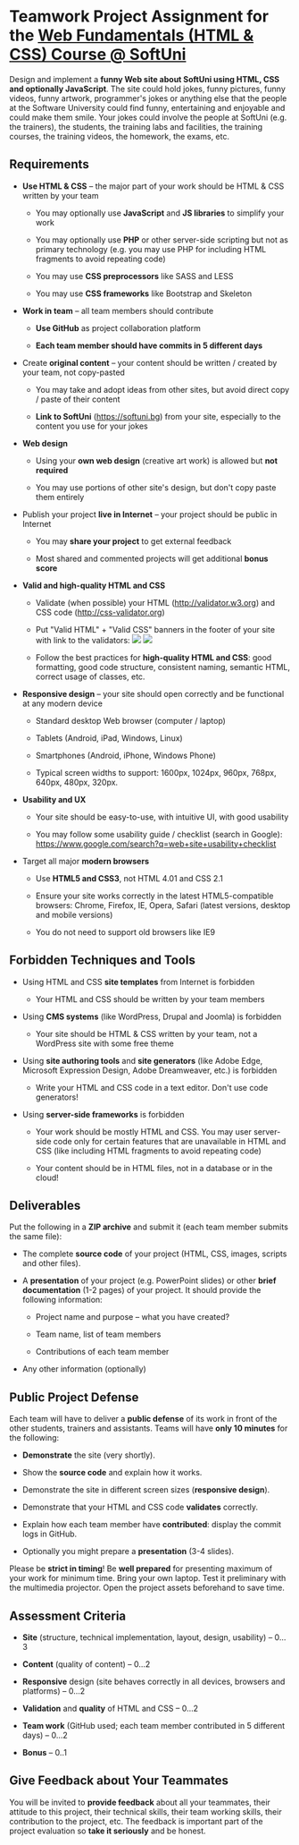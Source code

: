 Teamwork Project Assignment for the [Web Fundamentals (HTML & CSS) Course @ SoftUni](https://softuni.bg/courses/web-fundamentals/)
==================================================================================================================================

Design and implement a **funny Web site about SoftUni using HTML, CSS
and optionally JavaScript**. The site could hold jokes, funny pictures,
funny videos, funny artwork, programmer's jokes or anything else that
the people at the Software University could find funny, entertaining and
enjoyable and could make them smile. Your jokes could involve the people
at SoftUni (e.g. the trainers), the students, the training labs and
facilities, the training courses, the training videos, the homework, the
exams, etc.

Requirements
------------

-   **Use HTML & CSS** – the major part of your work should be HTML &
    CSS written by your team

    -   You may optionally use **JavaScript** and **JS libraries** to
        simplify your work

    -   You may optionally use **PHP** or other server-side scripting
        but not as primary technology (e.g. you may use PHP for
        including HTML fragments to avoid repeating code)

    -   You may use **CSS preprocessors** like SASS and LESS

    -   You may use **CSS frameworks** like Bootstrap and Skeleton

-   **Work in team** – all team members should contribute

    -   **Use GitHub** as project collaboration platform

    -   **Each team member should have commits in 5 different days**

-   Create **original content** – your content should be written /
    created by your team, not copy-pasted

    -   You may take and adopt ideas from other sites, but avoid direct
        copy / paste of their content

    -   **Link to SoftUni** (<https://softuni.bg>) from your site,
        especially to the content you use for your jokes

-   **Web design**

    -   Using your **own web design** (creative art work) is allowed but
        **not required**

    -   You may use portions of other site's design, but don't copy
        paste them entirely

-   Publish your project **live in Internet** – your project should be
    public in Internet

    -   You may **share your project** to get external feedback

    -   Most shared and commented projects will get additional **bonus
        score**

-   **Valid and high-quality HTML and CSS**

    -   Validate (when possible) your HTML (<http://validator.w3.org>)
        and CSS code (<http://css-validator.org>)

    -   Put "Valid HTML" + "Valid CSS" banners in the footer of your
        site with link to the validators: ![](media/image1.png)
        ![](media/image2.png)

    -   Follow the best practices for **high-quality HTML and CSS**:
        good formatting, good code structure, consistent naming,
        semantic HTML, correct usage of classes, etc.

-   **Responsive design** – your site should open correctly and be
    functional at any modern device

    -   Standard desktop Web browser (computer / laptop)

    -   Tablets (Android, iPad, Windows, Linux)

    -   Smartphones (Android, iPhone, Windows Phone)

    -   Typical screen widths to support: 1600px, 1024px, 960px, 768px,
        640px, 480px, 320px.

-   **Usability and UX**

    -   Your site should be easy-to-use, with intuitive UI, with good
        usability

    -   You may follow some usability guide / checklist (search in
        Google):
        <https://www.google.com/search?q=web+site+usability+checklist>

-   Target all major **modern browsers**

    -   Use **HTML5 and CSS3**, not HTML 4.01 and CSS 2.1

    -   Ensure your site works correctly in the latest HTML5-compatible
        browsers: Chrome, Firefox, IE, Opera, Safari (latest versions,
        desktop and mobile versions)

    -   You do not need to support old browsers like IE9

Forbidden Techniques and Tools
------------------------------

-   Using HTML and CSS **site templates** from Internet is forbidden

    -   Your HTML and CSS should be written by your team members

-   Using **CMS systems** (like WordPress, Drupal and Joomla) is
    forbidden

    -   Your site should be HTML & CSS written by your team, not a
        WordPress site with some free theme

-   Using **site authoring tools** and **site generators** (like Adobe
    Edge, Microsoft Expression Design, Adobe Dreamweaver, etc.) is
    forbidden

    -   Write your HTML and CSS code in a text editor. Don't use code
        generators!

-   Using **server-side frameworks** is forbidden

    -   Your work should be mostly HTML and CSS. You may user
        server-side code only for certain features that are unavailable
        in HTML and CSS (like including HTML fragments to avoid
        repeating code)

    -   Your content should be in HTML files, not in a database or in
        the cloud!

Deliverables
------------

Put the following in a **ZIP archive** and submit it (each team member
submits the same file):

-   The complete **source code** of your project (HTML, CSS, images,
    scripts and other files).

-   A **presentation** of your project (e.g. PowerPoint slides) or other
    **brief documentation** (1-2 pages) of your project. It should
    provide the following information:

    -   Project name and purpose – what you have created?

    -   Team name, list of team members

    -   Contributions of each team member

-   Any other information (optionally)

Public Project Defense
----------------------

Each team will have to deliver a **public defense** of its work in front
of the other students, trainers and assistants. Teams will have **only
10 minutes** for the following:

-   **Demonstrate** the site (very shortly).

-   Show the **source code** and explain how it works.

-   Demonstrate the site in different screen sizes (**responsive
    design**).

-   Demonstrate that your HTML and CSS code **validates** correctly.

-   Explain how each team member have **contributed**: display the
    commit logs in GitHub.

-   Optionally you might prepare a **presentation** (3-4 slides).

Please be **strict in timing**! Be **well prepared** for presenting
maximum of your work for minimum time. Bring your own laptop. Test it
preliminary with the multimedia projector. Open the project assets
beforehand to save time.

Assessment Criteria
-------------------

-   **Site** (structure, technical implementation, layout,
    design, usability) – 0…3

-   **Content** (quality of content) – 0…2

-   **Responsive** design (site behaves correctly in all devices,
    browsers and platforms) – 0…2

-   **Validation** and **quality** of HTML and CSS – 0…2

-   **Team work** (GitHub used; each team member contributed in 5
    different days) – 0…2

-   **Bonus** – 0..1

Give Feedback about Your Teammates
----------------------------------

You will be invited to **provide feedback** about all your teammates,
their attitude to this project, their technical skills, their team
working skills, their contribution to the project, etc. The feedback is
important part of the project evaluation so **take it seriously** and be
honest.
